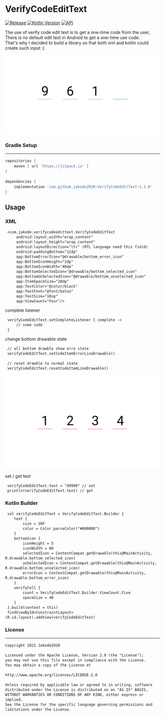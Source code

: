 # VerifyCodeEditText

[![Release](https://img.shields.io/github/release/jakode2020/VerifyCodeEditText.svg?style=flat)](https://jitpack.io/#jakode2020/VerifyCodeEditText)
[![Kotlin Version](https://img.shields.io/badge/kotlin-1.4.30-ff8a0d.svg)](https://kotlinlang.org)
[![API](https://img.shields.io/badge/API-17%2B-brightgreen.svg?style=flat)](https://android-arsenal.com/api?level=17)

The use of verify code edit text is to get a one-time code from the user,
There is no default edit text in Android to get a one-time use code.<br>
That's why I decided to build a library so that both xml and kotlin could create such input :)

![alt text][1]

### Gradle Setup

***
```gradle
repositories {
    maven { url 'https://jitpack.io' }
}

dependencies {
    implementation 'com.github.jakode2020:VerifyCodeEditText:1.2.0'
}
```

## Usage

### XML

```
 <com.jakode.verifycodeedittext.VerifyCodeEditText
     android:layout_width="wrap_content"
     android:layout_height="wrap_content"
     android:layoutDirection="ltr" (RTL language need this field)
     android:paddingBottom="12dp"
     app:BottomErrorIcon="@drawable/bottom_error_icon"
     app:BottomIconHeight="2dp"
     app:BottomIconWidth="40dp"
     app:BottomSelectedIcon="@drawable/bottom_selected_icon"
     app:BottomUnSelectedIcon="@drawable/bottom_unselected_icon"
     app:ItemSpaceSize="28dp"
     app:TextColor="@color/black"
     app:TextFont="@font/baloo"
     app:TextSize="16sp"
     app:ViewCount="Four"/>
```
complete listener
```
 verifyCodeEditText.setCompleteListener { complete ->
     // some code
 }
```
change bottom drawable state
```
 // all bottom drawble show erro state
 verifyCodeEditText.setCodeItemErrorLineDrawable()
 
 // reset drawble to normal state
 verifyCodeEditText.resetCodeItemLineDrawable()
```

![alt text][2]

set / get text
```
 verifyCodeEditText.text = "99999" // set
 println(verifyCodeEditText.text) // get
```

### Kotlin Builder
```
 val verifyCodeEditText = VerifyCodeEditText.Builder {
    text {
        size = 20F
        color = Color.parseColor("#000000")
    }
    bottomIcon {
        iconHeight = 5
        iconWidth = 60
        selectedIcon = ContextCompat.getDrawable(this@MainActivity, R.drawable.bottom_selected_icon)
        unSelectedIcon = ContextCompat.getDrawable(this@MainActivity, R.drawable.bottom_unselected_icon)
        errorIcon = ContextCompat.getDrawable(this@MainActivity, R.drawable.bottom_error_icon)
    }
    verifyCell {
        count = VerifyCodeEditText.Builder.ViewCount.Five
        spaceSize = 48
    }
 }.build(context = this)
 findViewById<ConstraintLayout>(R.id.layout).addView(verifyCodeEditText)
```

### License
***
```
Copyright 2021 Jakode2020 

Licensed under the Apache License, Version 2.0 (the "License");
you may not use this file except in compliance with the License.
You may obtain a copy of the License at

http://www.apache.org/licenses/LICENSE-2.0

Unless required by applicable law or agreed to in writing, software
distributed under the License is distributed on an "AS IS" BASIS,
WITHOUT WARRANTIES OR CONDITIONS OF ANY KIND, either express or implied.
See the License for the specific language governing permissions and
limitations under the License.
```

[1]: ./art/Screenshot.png
[2]: ./art/ScreenshotError.png
